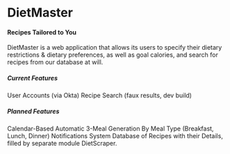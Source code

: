 # DietMaster 
#### Recipes Tailored to You
DietMaster is a web application that allows its users to specify their dietary restrictions & dietary preferences, as well as goal calories, and search for recipes from our database at will.

##### Current Features
User Accounts (via Okta) 
Recipe Search (faux results, dev build)

##### Planned Features
Calendar-Based Automatic 3-Meal Generation By Meal Type (Breakfast, Lunch, Dinner) 
Notifications System 
Database of Recipes with their Details, filled by separate module DietScraper.